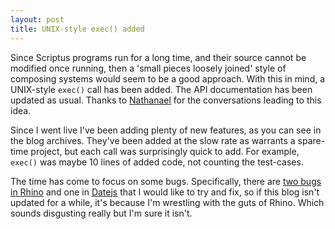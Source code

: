 ```yaml
---
layout: post
title: UNIX-style exec() added
---
```


Since Scriptus programs run for a long time, and their source cannot be modified once running, then a 'small pieces loosely joined' style of composing systems would seem to be a good approach. With this in mind, a UNIX-style `exec()` call has been added. The API documentation has been updated as usual. Thanks to [Nathanael](http://nathanaeljones.com/) for the conversations leading to this idea.

Since I went live I've been adding plenty of new features, as you can see in the blog archives. They've been added at the slow rate as warrants a spare-time project, but each call was surprisingly quick to add. For example, `exec()` was maybe 10 lines of added code, not counting the test-cases.

The time has come to focus on some bugs. Specifically, there are [two bugs in Rhino](http://groups.google.com/group/mozilla-rhino/t/4dd522e2689705bb) and one in [Datejs](http://www.datejs.com/) that I would like to try and fix, so if this blog isn't updated for a while, it's because I'm wrestling with the guts of Rhino. Which sounds disgusting really but I'm sure it isn't. 

